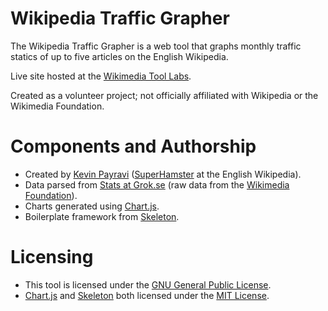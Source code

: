 Wikipedia Traffic Grapher
=========================
The Wikipedia Traffic Grapher is a web tool that graphs monthly traffic statics of up to five articles on the English Wikipedia.

Live site hosted at the [Wikimedia Tool Labs](https://tools.wmflabs.org/traffic-grapher/).

Created as a volunteer project; not officially affiliated with Wikipedia or the Wikimedia Foundation.

Components and Authorship
=========================
* Created by [Kevin Payravi](http://www.kevinpayravi.com/) ([SuperHamster](http://en.wikipedia.org/wiki/User:SuperHamster) at the English Wikipedia).
* Data parsed from [Stats at Grok.se](http://stats.grok.se/) (raw data from the [Wikimedia Foundation](http://dumps.wikimedia.org/other/pagecounts-raw/)).
* Charts generated using [Chart.js](http://www.chartjs.org/).
* Boilerplate framework from [Skeleton](http://getskeleton.com/).

Licensing
=========================
* This tool is licensed under the [GNU General Public License](https://github.com/KevinPayravi/Wikipedia-Traffic-Grapher/blob/master/LICENSE).
* [Chart.js](http://www.chartjs.org/) and [Skeleton](http://getskeleton.com/) both licensed under the [MIT License](http://opensource.org/licenses/MIT).
